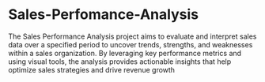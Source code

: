 # Sales-Perfomance-Analysis
The Sales Performance Analysis project aims to evaluate and interpret sales data over a specified period to uncover trends, strengths, and weaknesses within a sales organization. By leveraging key performance metrics and using visual tools, the analysis provides actionable insights that help optimize sales strategies and drive revenue growth
